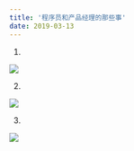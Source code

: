 ```yaml
---
title: '程序员和产品经理的那些事'
date: 2019-03-13
---   
```

1.

![](https://img-blog.csdnimg.cn/20190313142141716.png?x-oss-processimage/watermark,type_ZmFuZ3poZW5naGVpdGk,shadow_10,text_aHR0cHM6Ly9ibG9nLmNzZG4ubmV0L3h1dG9uZ2Jhbw,size_16,color_FFFFFF,t_70)

2.

![](https://img-blog.csdnimg.cn/20190313142204434.png?x-oss-processimage/watermark,type_ZmFuZ3poZW5naGVpdGk,shadow_10,text_aHR0cHM6Ly9ibG9nLmNzZG4ubmV0L3h1dG9uZ2Jhbw,size_16,color_FFFFFF,t_70)

3.

![](https://img-blog.csdnimg.cn/20190314154140317.gif)